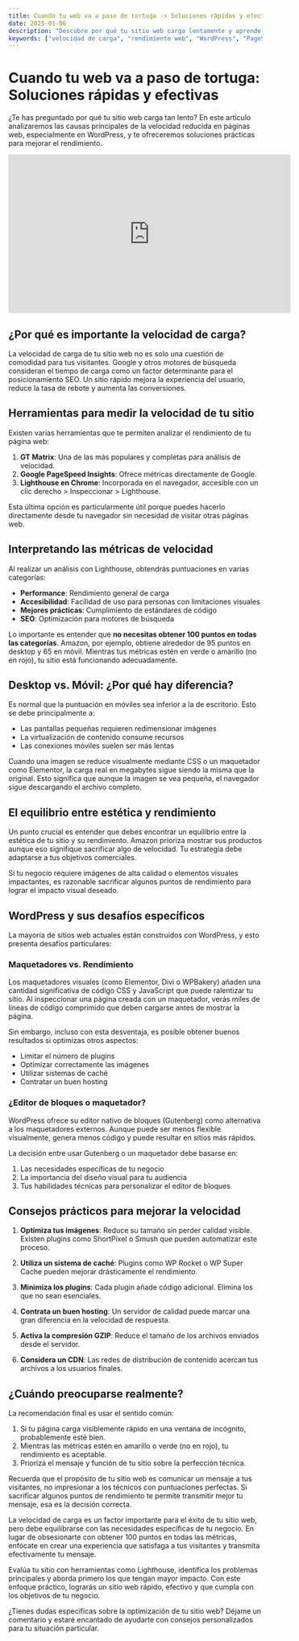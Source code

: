 ```yaml
---
title: Cuando tu web va a paso de tortuga -> Soluciones rápidas y efectivas
date: 2025-01-06
description: "Descubre por qué tu sitio web carga lentamente y aprende técnicas efectivas para optimizar su velocidad sin sacrificar la calidad visual. Analizamos herramientas de medición como Lighthouse y PageSpeed Insights, comparamos el rendimiento en escritorio vs. móvil, y ofrecemos soluciones específicas para WordPress que mejorarán la experiencia de tus usuarios y tu posicionamiento SEO."
keywords: ["velocidad de carga", "rendimiento web", "WordPress", "PageSpeed Insights", "Lighthouse", "optimización de imágenes", "SEO", "maquetadores", "tiempo de carga", "accesibilidad web"]
---
```


# Cuando tu web va a paso de tortuga: Soluciones rápidas y efectivas

¿Te has preguntado por qué tu sitio web carga tan lento? En este artículo analizaremos las causas principales de la velocidad reducida en páginas web, especialmente en WordPress, y te ofreceremos soluciones prácticas para mejorar el rendimiento.

<iframe width="560" height="315" src="https://www.youtube.com/embed/0XcQNY1n3oM?si=p9IZOZZpHyHVfQBA" title="YouTube video player" frameborder="0" allow="accelerometer; autoplay; clipboard-write; encrypted-media; gyroscope; picture-in-picture; web-share" referrerpolicy="strict-origin-when-cross-origin" allowfullscreen></iframe>

## ¿Por qué es importante la velocidad de carga?

La velocidad de carga de tu sitio web no es solo una cuestión de comodidad para tus visitantes. Google y otros motores de búsqueda consideran el tiempo de carga como un factor determinante para el posicionamiento SEO. Un sitio rápido mejora la experiencia del usuario, reduce la tasa de rebote y aumenta las conversiones.

## Herramientas para medir la velocidad de tu sitio

Existen varias herramientas que te permiten analizar el rendimiento de tu página web:

1. **GT Matrix**: Una de las más populares y completas para análisis de velocidad.
2. **Google PageSpeed Insights**: Ofrece métricas directamente de Google.
3. **Lighthouse en Chrome**: Incorporada en el navegador, accesible con un clic derecho > Inspeccionar > Lighthouse.

Esta última opción es particularmente útil porque puedes hacerlo directamente desde tu navegador sin necesidad de visitar otras páginas web.

## Interpretando las métricas de velocidad

Al realizar un análisis con Lighthouse, obtendrás puntuaciones en varias categorías:

- **Performance**: Rendimiento general de carga
- **Accesibilidad**: Facilidad de uso para personas con limitaciones visuales
- **Mejores prácticas**: Cumplimiento de estándares de código
- **SEO**: Optimización para motores de búsqueda

Lo importante es entender que **no necesitas obtener 100 puntos en todas las categorías**. Amazon, por ejemplo, obtiene alrededor de 95 puntos en desktop y 65 en móvil. Mientras tus métricas estén en verde o amarillo (no en rojo), tu sitio está funcionando adecuadamente.

## Desktop vs. Móvil: ¿Por qué hay diferencia?

Es normal que la puntuación en móviles sea inferior a la de escritorio. Esto se debe principalmente a:

- Las pantallas pequeñas requieren redimensionar imágenes
- La virtualización de contenido consume recursos
- Las conexiones móviles suelen ser más lentas

Cuando una imagen se reduce visualmente mediante CSS o un maquetador como Elementor, la carga real en megabytes sigue siendo la misma que la original. Esto significa que aunque la imagen se vea pequeña, el navegador sigue descargando el archivo completo.

## El equilibrio entre estética y rendimiento

Un punto crucial es entender que debes encontrar un equilibrio entre la estética de tu sitio y su rendimiento. Amazon prioriza mostrar sus productos aunque eso signifique sacrificar algo de velocidad. Tu estrategia debe adaptarse a tus objetivos comerciales.

Si tu negocio requiere imágenes de alta calidad o elementos visuales impactantes, es razonable sacrificar algunos puntos de rendimiento para lograr el impacto visual deseado.

## WordPress y sus desafíos específicos

La mayoría de sitios web actuales están construidos con WordPress, y esto presenta desafíos particulares:

### Maquetadores vs. Rendimiento

Los maquetadores visuales (como Elementor, Divi o WPBakery) añaden una cantidad significativa de código CSS y JavaScript que puede ralentizar tu sitio. Al inspeccionar una página creada con un maquetador, verás miles de líneas de código comprimido que deben cargarse antes de mostrar la página.

Sin embargo, incluso con esta desventaja, es posible obtener buenos resultados si optimizas otros aspectos:

- Limitar el número de plugins
- Optimizar correctamente las imágenes
- Utilizar sistemas de caché
- Contratar un buen hosting

### ¿Editor de bloques o maquetador?

WordPress ofrece su editor nativo de bloques (Gutenberg) como alternativa a los maquetadores externos. Aunque puede ser menos flexible visualmente, genera menos código y puede resultar en sitios más rápidos.

La decisión entre usar Gutenberg o un maquetador debe basarse en:

1. Las necesidades específicas de tu negocio
2. La importancia del diseño visual para tu audiencia
3. Tus habilidades técnicas para personalizar el editor de bloques

## Consejos prácticos para mejorar la velocidad

1. **Optimiza tus imágenes**: Reduce su tamaño sin perder calidad visible. Existen plugins como ShortPixel o Smush que pueden automatizar este proceso.

2. **Utiliza un sistema de caché**: Plugins como WP Rocket o WP Super Cache pueden mejorar drásticamente el rendimiento.

3. **Minimiza los plugins**: Cada plugin añade código adicional. Elimina los que no sean esenciales.

4. **Contrata un buen hosting**: Un servidor de calidad puede marcar una gran diferencia en la velocidad de respuesta.

5. **Activa la compresión GZIP**: Reduce el tamaño de los archivos enviados desde el servidor.

6. **Considera un CDN**: Las redes de distribución de contenido acercan tus archivos a los usuarios finales.

## ¿Cuándo preocuparse realmente?

La recomendación final es usar el sentido común:

1. Si tu página carga visiblemente rápido en una ventana de incógnito, probablemente esté bien.
2. Mientras las métricas estén en amarillo o verde (no en rojo), tu rendimiento es aceptable.
3. Prioriza el mensaje y función de tu sitio sobre la perfección técnica.

Recuerda que el propósito de tu sitio web es comunicar un mensaje a tus visitantes, no impresionar a los técnicos con puntuaciones perfectas. Si sacrificar algunos puntos de rendimiento te permite transmitir mejor tu mensaje, esa es la decisión correcta.



La velocidad de carga es un factor importante para el éxito de tu sitio web, pero debe equilibrarse con las necesidades específicas de tu negocio. En lugar de obsesionarte con obtener 100 puntos en todas las métricas, enfócate en crear una experiencia que satisfaga a tus visitantes y transmita efectivamente tu mensaje.

Evalúa tu sitio con herramientas como Lighthouse, identifica los problemas principales y aborda primero los que tengan mayor impacto. Con este enfoque práctico, lograrás un sitio web rápido, efectivo y que cumpla con los objetivos de tu negocio.

¿Tienes dudas específicas sobre la optimización de tu sitio web? Déjame un comentario y estaré encantado de ayudarte con consejos personalizados para tu situación particular.